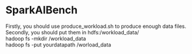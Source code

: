 # SparkAIBench
Firstly, you should use produce_workload.sh to produce enough data files.
<br>
Secondly, you should put them in hdfs:/workload_data/
<br>
hadoop fs -mkdir /workload_data
<br>
hadoop fs -put yourdatapath /worload_data
